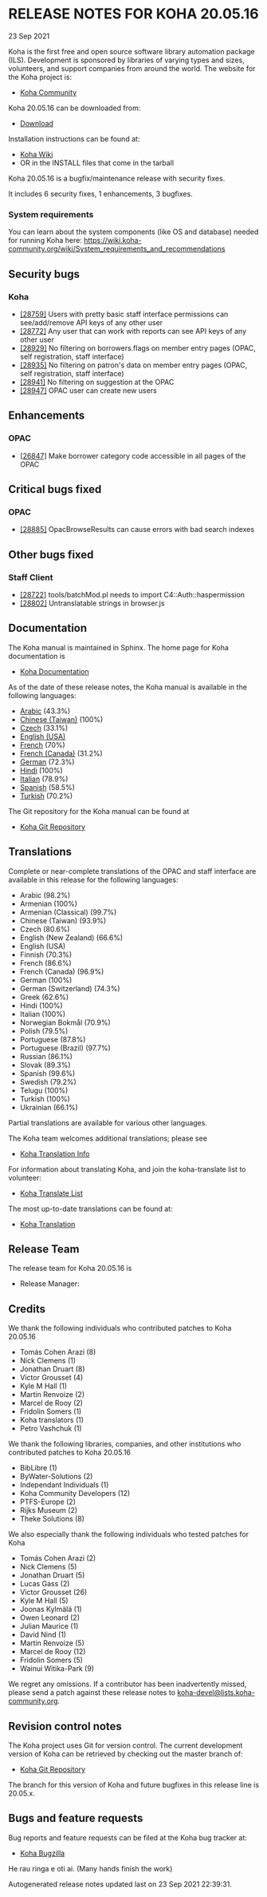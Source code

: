 # RELEASE NOTES FOR KOHA 20.05.16
23 Sep 2021

Koha is the first free and open source software library automation
package (ILS). Development is sponsored by libraries of varying types
and sizes, volunteers, and support companies from around the world. The
website for the Koha project is:

- [Koha Community](https://koha-community.org)

Koha 20.05.16 can be downloaded from:

- [Download](https://download.koha-community.org/koha-20.05.16.tar.gz)

Installation instructions can be found at:

- [Koha Wiki](https://wiki.koha-community.org/wiki/Installation_Documentation)
- OR in the INSTALL files that come in the tarball

Koha 20.05.16 is a bugfix/maintenance release with security fixes.

It includes 6 security fixes, 1 enhancements, 3 bugfixes.

### System requirements

You can learn about the system components (like OS and database) needed for running Koha here: https://wiki.koha-community.org/wiki/System_requirements_and_recommendations


## Security bugs

### Koha

- [[28759]](http://bugs.koha-community.org/bugzilla3/show_bug.cgi?id=28759) Users with pretty basic staff interface permissions can see/add/remove API keys of any other user
- [[28772]](http://bugs.koha-community.org/bugzilla3/show_bug.cgi?id=28772) Any user that can work with reports can see API keys of any other user
- [[28929]](http://bugs.koha-community.org/bugzilla3/show_bug.cgi?id=28929) No filtering on borrowers.flags on member entry pages (OPAC, self registration, staff interface)
- [[28935]](http://bugs.koha-community.org/bugzilla3/show_bug.cgi?id=28935) No filtering on patron's data on member entry pages (OPAC, self registration, staff interface)
- [[28941]](http://bugs.koha-community.org/bugzilla3/show_bug.cgi?id=28941) No filtering on suggestion at the OPAC
- [[28947]](http://bugs.koha-community.org/bugzilla3/show_bug.cgi?id=28947) OPAC user can create new users


## Enhancements

### OPAC

- [[26847]](http://bugs.koha-community.org/bugzilla3/show_bug.cgi?id=26847) Make borrower category code accessible in all pages of the OPAC


## Critical bugs fixed

### OPAC

- [[28885]](http://bugs.koha-community.org/bugzilla3/show_bug.cgi?id=28885) OpacBrowseResults can cause errors with bad search indexes


## Other bugs fixed

### Staff Client

- [[28722]](http://bugs.koha-community.org/bugzilla3/show_bug.cgi?id=28722) tools/batchMod.pl needs to import C4::Auth::haspermission
- [[28802]](http://bugs.koha-community.org/bugzilla3/show_bug.cgi?id=28802) Untranslatable strings in browser.js



## Documentation

The Koha manual is maintained in Sphinx. The home page for Koha
documentation is

- [Koha Documentation](https://koha-community.org/documentation/)

As of the date of these release notes, the Koha manual is available in the following languages:


- [Arabic](https://koha-community.org/manual/20.05/ar/html/) (43.3%)
- [Chinese (Taiwan)](https://koha-community.org/manual/20.05/zh_TW/html/) (100%)
- [Czech](https://koha-community.org/manual/20.05/cs/html/) (33.1%)
- [English (USA)](https://koha-community.org/manual/20.05/en/html/)
- [French](https://koha-community.org/manual/20.05/fr/html/) (70%)
- [French (Canada)](https://koha-community.org/manual/20.05/fr_CA/html/) (31.2%)
- [German](https://koha-community.org/manual/20.05/de/html/) (72.3%)
- [Hindi](https://koha-community.org/manual/20.05/hi/html/) (100%)
- [Italian](https://koha-community.org/manual/20.05/it/html/) (78.9%)
- [Spanish](https://koha-community.org/manual/20.05/es/html/) (58.5%)
- [Turkish](https://koha-community.org/manual/20.05/tr/html/) (70.2%)

The Git repository for the Koha manual can be found at

- [Koha Git Repository](https://gitlab.com/koha-community/koha-manual)


## Translations

Complete or near-complete translations of the OPAC and staff
interface are available in this release for the following languages:

- Arabic (98.2%)
- Armenian (100%)
- Armenian (Classical) (99.7%)
- Chinese (Taiwan) (93.9%)
- Czech (80.6%)
- English (New Zealand) (66.6%)
- English (USA)
- Finnish (70.3%)
- French (86.6%)
- French (Canada) (96.9%)
- German (100%)
- German (Switzerland) (74.3%)
- Greek (62.6%)
- Hindi (100%)
- Italian (100%)
- Norwegian Bokmål (70.9%)
- Polish (79.5%)
- Portuguese (87.8%)
- Portuguese (Brazil) (97.7%)
- Russian (86.1%)
- Slovak (89.3%)
- Spanish (99.6%)
- Swedish (79.2%)
- Telugu (100%)
- Turkish (100%)
- Ukrainian (66.1%)

Partial translations are available for various other languages.

The Koha team welcomes additional translations; please see

- [Koha Translation Info](https://wiki.koha-community.org/wiki/Translating_Koha)

For information about translating Koha, and join the koha-translate 
list to volunteer:

- [Koha Translate List](https://lists.koha-community.org/cgi-bin/mailman/listinfo/koha-translate)

The most up-to-date translations can be found at:

- [Koha Translation](https://translate.koha-community.org/)

## Release Team

The release team for Koha 20.05.16 is


- Release Manager: 

## Credits

We thank the following individuals who contributed patches to Koha 20.05.16

- Tomás Cohen Arazi (8)
- Nick Clemens (1)
- Jonathan Druart (8)
- Victor Grousset (4)
- Kyle M Hall (1)
- Martin Renvoize (2)
- Marcel de Rooy (2)
- Fridolin Somers (1)
- Koha translators (1)
- Petro Vashchuk (1)

We thank the following libraries, companies, and other institutions who contributed
patches to Koha 20.05.16

- BibLibre (1)
- ByWater-Solutions (2)
- Independant Individuals (1)
- Koha Community Developers (12)
- PTFS-Europe (2)
- Rijks Museum (2)
- Theke Solutions (8)

We also especially thank the following individuals who tested patches
for Koha

- Tomás Cohen Arazi (2)
- Nick Clemens (5)
- Jonathan Druart (5)
- Lucas Gass (2)
- Victor Grousset (26)
- Kyle M Hall (5)
- Joonas Kylmälä (1)
- Owen Leonard (2)
- Julian Maurice (1)
- David Nind (1)
- Martin Renvoize (5)
- Marcel de Rooy (12)
- Fridolin Somers (5)
- Wainui Witika-Park (9)



We regret any omissions.  If a contributor has been inadvertently missed,
please send a patch against these release notes to koha-devel@lists.koha-community.org.

## Revision control notes

The Koha project uses Git for version control.  The current development
version of Koha can be retrieved by checking out the master branch of:

- [Koha Git Repository](https://git.koha-community.org/koha-community/koha)

The branch for this version of Koha and future bugfixes in this release
line is 20.05.x.

## Bugs and feature requests

Bug reports and feature requests can be filed at the Koha bug
tracker at:

- [Koha Bugzilla](https://bugs.koha-community.org)

He rau ringa e oti ai.
(Many hands finish the work)

Autogenerated release notes updated last on 23 Sep 2021 22:39:31.
